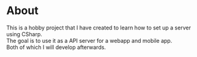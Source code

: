 # About

This is a hobby project that I have created to learn how to set up a server using CSharp.  
The goal is to use it as a API server for a webapp and mobile app.  
Both of which I will develop afterwards.

